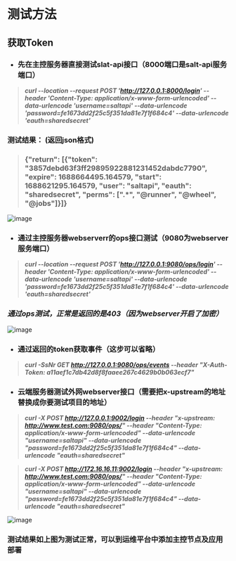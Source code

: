 # 测试方法

## **获取Token**  

- ### ****先在主控服务器直接测试slat-api接口（8000端口是salt-api服务端口）**** 

> ***curl --location --request POST 'http://127.0.0.1:8000/login' --header 'Content-Type: application/x-www-form-urlencoded' --data-urlencode 'username=saltapi' --data-urlencode 'password=fe1673dd2f25c5f351da81e7f1f684c4' --data-urlencode 'eauth=sharedsecret'***
  
### **测试结果： (返回json格式)**

> ### {"return": [{"token": "3857debd63f3ff29895922881231452dabdc7790", "expire": 1688664495.164579, "start": 1688621295.164579, "user": "saltapi", "eauth": "sharedsecret", "perms": [".*", "@runner", "@wheel", "@jobs"]}]} 


![image](https://github.com/bevis126/Yhop-api-test/assets/27944125/05a6a713-8714-4b22-9986-631519a4a5c0)

- ### ****通过主控服务器webserverr的ops接口测试（9080为webserver服务端口）****

> ***curl --location --request POST 'http://127.0.0.1:9080/ops/login' --header 'Content-Type: application/x-www-form-urlencoded' --data-urlencode 'username=saltapi' --data-urlencode 'password=fe1673dd2f25c5f351da81e7f1f684c4' --data-urlencode 'eauth=sharedsecret'***

 ### *通过ops测试，正常是返回的是403（因为webserver开启了加密）*

![image](https://github.com/bevis126/Yhop-api-test/assets/27944125/60645b78-6562-4e4d-a7d6-efdc73008d73)

- ### ****通过返回的token获取事件（这步可以省略）****
  
> ***curl -SsNr GET http://127.0.0.1:9080/ops/events --header "X-Auth-Token: a11aef1c7db42d8f8faaee267c4629b0b063ecf7"***


- ### ****云端服务器测试外网webserver接口（需要把x-upstream的地址替换成你要测试项目的地址）****
  
> ***curl -X POST http://127.0.0.1:9002/login --header "x-upstream: http://www.test.com:9080/ops/" --header "Content-Type: application/x-www-form-urlencoded" --data-urlencode "username=saltapi" --data-urlencode "password=fe1673dd2f25c5f351da81e7f1f684c4" --data-urlencode "eauth=sharedsecret"***

> ***curl -X POST http://172.16.16.11:9002/login --header "x-upstream: http://www.test.com:9080/ops/" --header "Content-Type: application/x-www-form-urlencoded" --data-urlencode "username=saltapi" --data-urlencode "password=fe1673dd2f25c5f351da81e7f1f684c4" --data-urlencode "eauth=sharedsecret"***

![image](https://github.com/bevis126/Yhop-api-test/assets/27944125/db9848ac-6c73-4959-8ba0-8a62b91a620d)

### ****测试结果如上图为测试正常，可以到运维平台中添加主控节点及应用部署****

